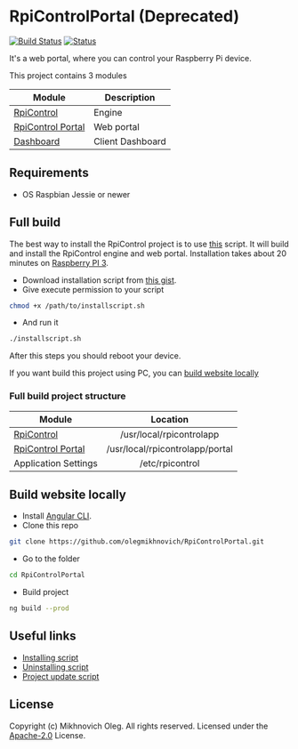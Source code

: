 # RpiControlPortal (Deprecated)
[![Build Status](https://travis-ci.org/olegmikhnovich/RpiControlPortal.svg?branch=master)](https://travis-ci.org/olegmikhnovich/RpiControlPortal)
[![Status](https://img.shields.io/badge/status-deprecated-red.svg)](https://github.com/olegmikhnovich/RpiControl#old-versions)

It's a web portal, where you can control your Raspberry Pi device.

This project contains 3 modules

| Module        | Description     |
| ------------- |-----------------|
| [RpiControl](https://github.com/olegmikhnovich/RpiControl) | Engine |
| [RpiControl Portal](https://github.com/olegmikhnovich/RpiControlPortal)      | Web portal |
| [Dashboard](https://github.com/olegmikhnovich/RpiControlDashboard) | Client Dashboard |

## Requirements
* OS Raspbian Jessie or newer

## Full build
The best way to install the RpiControl project is to use [this](https://gist.github.com/olegmikhnovich/c73fa0e91fbaa15d15997fc901db895b) script.
It will build and install the RpiControl engine and web portal.
Installation takes about 20 minutes on [Raspberry PI 3](https://www.raspberrypi.org/products/raspberry-pi-3-model-b/).

* Download installation script from [this gist](https://gist.github.com/olegmikhnovich/c73fa0e91fbaa15d15997fc901db895b).
* Give execute permission to your script
```sh
chmod +x /path/to/installscript.sh
```
* And run it
```sh
./installscript.sh
```
After this steps you should reboot your device.

If you want build this project using PC, you can [build website locally](https://github.com/olegmikhnovich/RpiControlPortal#build-website-locally)

### Full build project structure

| Module        | Location      |
| ------------- |:-------------:|
| [RpiControl](https://github.com/olegmikhnovich/RpiControl)      | /usr/local/rpicontrolapp |
| [RpiControl Portal](https://github.com/olegmikhnovich/RpiControlPortal)      | /usr/local/rpicontrolapp/portal      |
| Application Settings | /etc/rpicontrol      |

## Build website locally
* Install [Angular CLI](https://cli.angular.io/).
* Clone this repo
```sh
git clone https://github.com/olegmikhnovich/RpiControlPortal.git
```
* Go to the folder
```sh
cd RpiControlPortal
```
* Build project
```sh
ng build --prod
```

## Useful links
* [Installing script](https://gist.github.com/olegmikhnovich/c73fa0e91fbaa15d15997fc901db895b)
* [Uninstalling script](https://gist.github.com/olegmikhnovich/a51544fb61ef9b3c6589376668d6d009)
* [Project update script](https://gist.github.com/olegmikhnovich/84d8d0b4d31352c819de95ed343b4bfd)

## License
Copyright (c) Mikhnovich Oleg. All rights reserved.
Licensed under the [Apache-2.0](LICENSE) License.
